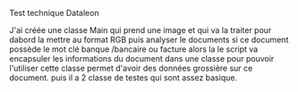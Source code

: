 Test technique Dataleon 

J'ai créée une classe Main qui prend une image et qui va la traiter pour dabord la mettre au format RGB puis analyser le documents si ce document possède le mot clé banque /bancaire ou facture alors la le script va encapsuler les informations du document dans une classe pour pouvoir l'utiliser cette classe permet d'avoir des données grossière sur ce document.
puis il a 2 classe de testes qui sont assez basique.